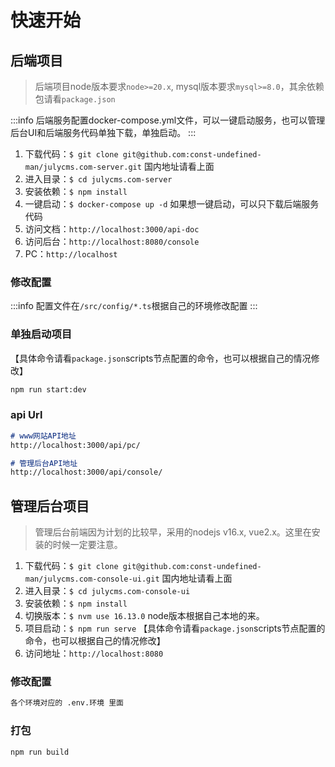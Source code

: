 # 快速开始

## 后端项目

> 后端项目node版本要求`node>=20.x`, mysql版本要求`mysql>=8.0`，其余依赖包请看`package.json`

:::info
后端服务配置docker-compose.yml文件，可以一键启动服务，也可以管理后台UI和后端服务代码单独下载，单独启动。
:::

1. 下载代码：`$ git clone git@github.com:const-undefined-man/julycms.com-server.git` 国内地址请看上面
2. 进入目录：`$ cd julycms.com-server`
3. 安装依赖：`$ npm install`
4. 一键启动：`$ docker-compose up -d` 如果想一键启动，可以只下载后端服务代码
5. 访问文档：`http://localhost:3000/api-doc`
6. 访问后台：`http://localhost:8080/console`
7. PC：`http://localhost`

### 修改配置

:::info
配置文件在`/src/config/*.ts`根据自己的环境修改配置
:::

### 单独启动项目

【具体命令请看`package.json`scripts节点配置的命令，也可以根据自己的情况修改】

```sh
npm run start:dev
```

### api Url

```md
# www网站API地址
http://localhost:3000/api/pc/

# 管理后台API地址
http://localhost:3000/api/console/

```

## 管理后台项目

> 管理后台前端因为计划的比较早，采用的nodejs v16.x, vue2.x。这里在安装的时候一定要注意。

1. 下载代码：`$ git clone git@github.com:const-undefined-man/julycms.com-console-ui.git` 国内地址请看上面
2. 进入目录：`$ cd julycms.com-console-ui`
3. 安装依赖：`$ npm install`
4. 切换版本：`$ nvm use 16.13.0` node版本根据自己本地的来。
5. 项目启动：`$ npm run serve` 【具体命令请看`package.json`scripts节点配置的命令，也可以根据自己的情况修改】
6. 访问地址：`http://localhost:8080`

### 修改配置

```md
各个环境对应的 .env.环境 里面
```

### 打包

```sh
npm run build
```
